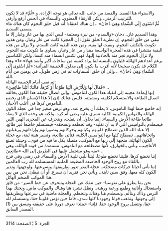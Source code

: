 ------------------------------------------------------------------------

والاستواء هنا القصد. والقصد من جانب الله تعالى هو توجه الإرادة. و «ثُمَّ»
قد لا تكون للترتيب الزمني، ولكن للارتقاء المعنوي. والسماء في الحس أرفع
وأرقى.  
«ثُمَّ اسْتَوى إِلَى السَّماءِ وَهِيَ دُخانٌ» .. إن هناك اعتقادا أنه قبل خلق النجوم كان
هناك ما يسمى السديم.  
وهذا السديم غاز.. دخان «والسدم- من نيرة ومعتمة- ليس الذي بها من غاز
وغبار إلا ما تبقى من خلق النجوم. إن نظرية الخلق تقول: إن المجرة كانت من
غاز وغبار. ومن هذين تكونت بالتكثف النجوم. وبقيت لها بقية. ومن هذه البقية
كانت السدم. ولا يزال من هذه البقية منتشرا في هذه المجرة الواسعة مقدار من
غاز وغبار، يساوي ما تكونت منه النجوم. ولا تزال النجوم تجر منه بالجاذبية
إليها. فهي تكنس السماء منه كنسا. ولكن الكناسين برغم أعدادهم الهائلة
قليلون بالنسبة لما يراد كنسه من ساحات أكبر وأشد هولا» «1» وهذا الكلام قد
يكون صحيحا لأنه أقرب ما يكون إلى مدلول الحقيقة القرآنية: «ثُمَّ اسْتَوى إِلَى
السَّماءِ وَهِيَ دُخانٌ» .. وإلى أن خلق السماوات تم في زمن طويل. في يومين من
أيام الله.  
ثم نقف أمام الحقيقة الهائلة:  
«فَقالَ لَها وَلِلْأَرْضِ ائْتِيا طَوْعاً أَوْ كَرْهاً. قالَتا: أَتَيْنا طائِعِينَ» ..  
إنها إيماءة عجيبة إلى انقياد هذا الكون للناموس، وإلى اتصال حقيقة هذا
الكون بخالقه اتصال الطاعة والاستسلام لكلمته ومشيئته. فليس هنالك إذن إلا
هذا الإنسان الذي يخضع للناموس كرها في أغلب الأحيان.  
إنه خاضع حتما لهذا الناموس، لا يملك أن يخرج عنه، وهو ترس صغير جدا في
عجلة الكون الهائلة والقوانين الكونية الكلية تسري عليه رضي أم كره. ولكنه
هو وحده الذي لا ينقاد طائعا طاعة الأرض والسماء. إنما يحاول أن يتفلت،
وينحرف عن المجرى الهين اللين فيصطدم بالنواميس التي لا بد أن تغلبه- وقد
تحطمه وتسحقه- فيستسلم خاضعا غير طائع. إلا عباد الله الذين تصطلح قلوبهم
وكيانهم وحركاتهم وتصوراتهم وإراداتهم ورغباتهم واتجاهاتهم.. تصطلح كلها مع
النواميس الكلية، فتأتي طائعة، وتسير هينة لينة، مع عجلة الكون الهائلة،
متجهة إلى ربها مع الموكب، متصلة بكل ما فيه من قوى،. وحينئذ تصنع
الأعاجيب، وتأتي بالخوارق، لأنها مصطلحة مع الناموس، مستمدة من قوته
الهائلة، وهي منه وهو مشتمل عليها في الطريق إلى الله «طائِعِينَ» ..  
إننا نخضع كرها. فليتنا نخضع طوعا. ليتنا نلبي تلبية الأرض والسماء. في رضى
وفي فرح باللقاء مع روح الوجود الخاضعة المطيعة الملبية المستسلمة لله رب
العالمين.  
إننا نأتي أحيانا حركات مضحكة.. عجلة القدر تدور بطريقتها. وبسرعتها.
ولوجهتها. وتدير الكون كله معها. وفق سنن ثابتة.. ونأتي نحن فنريد أن نسرع.
أو أن نبطئ. نحن من بين هذا الموكب الضخم الهائل.  
نحن بما يطرؤ على نفوسنا- حين تنفك عن العجلة وتنحرف عن خط السير- من قلق
واستعجال وأنانية وطمع ورغبة ورهبة.. ونظل نشرد هنا وهناك والموكب ماض.
ونحتك بهذا الترس وذاك ونتألم. ونصطدم هنا وهناك ونتحطم. والعجلة ماضية في
سرعتها وبطريقتها إلى وجهتها. وتذهب قوانا وجهودنا كلها سدى. فأما حين تؤمن
قلوبنا حقا، وتستسلم لله حقا، وتتصل بروح الوجود حقا. فإننا- حينئذ- نعرف
دورنا على حقيقته وننسق بين (1) المصدر السابق.

------------------------------------------------------------------------

الجزء: 5 ¦ الصفحة: 3114
